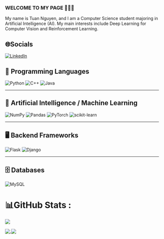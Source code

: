 ### WELCOME TO MY PAGE 👋👋👋
My name is Tuan Nguyen, and I am a Computer Science student majoring in Artificial Intelligence (AI).
My main interests include Deep Learning for Computer Vision and Reinforcement Learning.<br>

## 🌐Socials
[![LinkedIn](https://custom-icon-badges.demolab.com/badge/LinkedIn-0A66C2?logo=linkedin-white&logoColor=fff)](https://www.linkedin.com/in/tuan-nguyen-bb0054357/)


## 🧩 Programming Languages
![Python](https://img.shields.io/badge/python-3670A0?style=for-the-badge&logo=python&logoColor=ffdd54) 
![C++](https://img.shields.io/badge/c++-%2300599C.svg?style=for-the-badge&logo=c%2B%2B&logoColor=white)
![Java](https://img.shields.io/badge/java-%23ED8B00.svg?style=for-the-badge&logo=openjdk&logoColor=white)

---

## 🧠 Artificial Intelligence / Machine Learning
![NumPy](https://img.shields.io/badge/numpy-%23013243.svg?style=for-the-badge&logo=numpy&logoColor=white) 
![Pandas](https://img.shields.io/badge/pandas-%23150458.svg?style=for-the-badge&logo=pandas&logoColor=white) 
![PyTorch](https://img.shields.io/badge/PyTorch-%23EE4C2C.svg?style=for-the-badge&logo=PyTorch&logoColor=white) 
![scikit-learn](https://img.shields.io/badge/scikit--learn-%23F7931E.svg?style=for-the-badge&logo=scikit-learn&logoColor=white)

---

## 🖥️ Backend Frameworks
![Flask](https://img.shields.io/badge/flask-%23000.svg?style=for-the-badge&logo=flask&logoColor=white) 
![Django](https://img.shields.io/badge/django-%23092E20.svg?style=for-the-badge&logo=django&logoColor=white)

---

## 🗄️ Databases
![MySQL](https://img.shields.io/badge/MySQL-4479A1?logo=mysql&logoColor=fff)



# 📊GitHub Stats :
![](https://github-readme-stats.vercel.app/api?username=tuan-nv0505&theme=radical&hide_border=false&include_all_commits=false&count_private=false)<br/>
<!-- ![](https://github-readme-streak-stats.herokuapp.com/?user=tuan-nv0505&theme=radical&hide_border=false)<br/>
![](https://github-readme-stats.vercel.app/api/top-langs/?username=tuan-nv0505&theme=radical&hide_border=false&include_all_commits=false&count_private=false&layout=compact)

---
[![](https://visitcount.itsvg.in/api?id=tuan-nv0505&icon=0&color=0)](https://visitcount.itsvg.in) -->
 


<a href="https://github.com/tuan-nv0505/Snake-double-deep-Q-learning">
  <img align="center" src="https://github-readme-stats.anuraghazra1.vercel.app/api/pin/?username=tuan-nv0505&repo=Snake-double-deep-Q-learning&theme=radical" />
</a>    

<a href="https://github.com/tuan-nv0505/Snake-Q-learning">
  <img align="center" src="https://github-readme-stats.anuraghazra1.vercel.app/api/pin/?username=tuan-nv0505&repo=Snake-Q-learning&theme=merko" />
</a>
